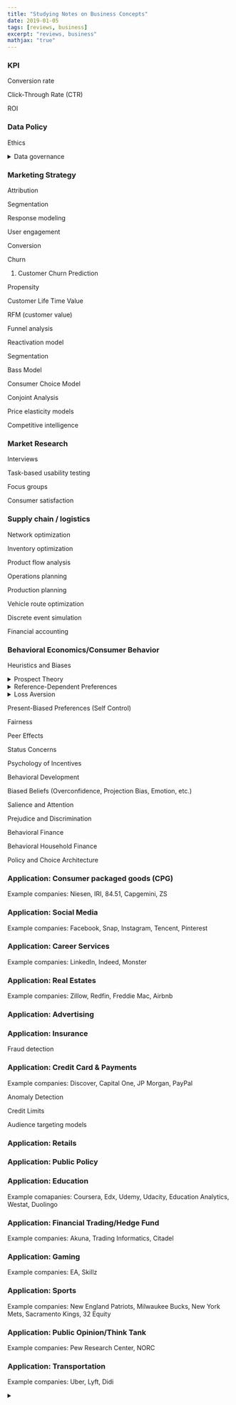 ```yaml
---
title: "Studying Notes on Business Concepts"
date: 2019-01-05
tags: [reviews, business]
excerpt: "reviews, business"
mathjax: "true"
---
```


### KPI

Conversion rate 

Click-Through Rate (CTR)

ROI

### Data Policy

Ethics

<details>
<summary>Data governance</summary>
<br>
  
* Capability that enables an organization to ensure that high data quality exists throughout the complete lifecycle of the data <br>
  
* Focus areas of data governance include availability, usability, consistency, data integrity and data security <br>
  
[Wikipedia](https://en.wikipedia.org/wiki/Data_governance)

<br>

</details>




### Marketing Strategy

Attribution

Segmentation

Response modeling

User engagement

Conversion

Churn

1. Customer Churn Prediction

Propensity

Customer Life Time Value

RFM (customer value)

Funnel analysis

Reactivation model

Segmentation

Bass Model

Consumer Choice Model

Conjoint Analysis

Price elasticity models

Competitive intelligence

### Market Research

Interviews

Task-based usability testing

Focus groups

Consumer satisfaction


### Supply chain / logistics

Network optimization 

Inventory optimization

Product flow analysis

Operations planning

Production planning

Vehicle route optimization 

Discrete event simulation 

Financial accounting

### Behavioral Economics/Consumer Behavior

Heuristics and Biases

<details>
<summary> 
Prospect Theory
</summary>
<br>
  Also known as "loss-aversion theory"
  
  psychological theory of decision-making under conditions of risk
  
First paper: [Kahneman and Tversky, 1979 in Econometrica](http://www.its.caltech.edu/~camerer/Ec101/ProspectTheory.pdf)
 
 
For investors:

* The prospect theory says that investors value gains and losses differently, placing more weight on perceived gains versus perceived losses.
* An investor presented with a choice, both equal, will choose the one presented in terms of potential gains.
* The prospect theory is part of behavioral economics, suggesting investors chose perceived gains because losses cause a greater emotional impact.
* The certainty effect says individuals prefer certain outcomes over probable ones, while the isolation effect says individuals cancel out similar information when making a decision.

From [Investopedia-Prospect Theory](https://www.investopedia.com/terms/p/prospecttheory.asp)
<br>
</details>

<details>
<summary> 
  Reference-Dependent Preferences

</summary>
<br>
  when utility from an outcome depends on comparisons to relevant “reference levels” or “reference points.”
<br>
</details>


<details>
<summary> 
  Loss Aversion
</summary>
<br>
  people dislike losses relative to the reference point more than they like same-sized gains.
<br>
</details>


Present-Biased Preferences (Self Control)

Fairness

Peer Effects

Status Concerns

Psychology of Incentives

Behavioral Development

Biased Beliefs (Overconfidence, Projection Bias, Emotion, etc.)

Salience and Attention

Prejudice and Discrimination

Behavioral Finance

Behavioral Household Finance

Policy and Choice Architecture


### Application: Consumer packaged goods (CPG)

Example companies: Niesen, IRI, 84.51, Capgemini, ZS

### Application: Social Media

Example companies: Facebook, Snap, Instagram, Tencent, Pinterest

### Application: Career Services

Example companies: LinkedIn, Indeed, Monster

### Application: Real Estates

Example companies: Zillow, Redfin, Freddie Mac, Airbnb

### Application: Advertising

### Application: Insurance

Fraud detection

### Application: Credit Card & Payments

Example companies: Discover, Capital One, JP Morgan, PayPal

Anomaly Detection

Credit Limits

Audience targeting models 

### Application: Retails

### Application: Public Policy

### Application: Education

Example comapanies: Coursera, Edx, Udemy, Udacity, Education Analytics, Westat, Duolingo

### Application: Financial Trading/Hedge Fund

Example companies: Akuna, Trading Informatics, Citadel

### Application: Gaming

Example companies: EA, Skillz

### Application: Sports

Example companies: New England Patriots, Milwaukee Bucks, New York Mets, Sacramento Kings, 32 Equity

### Application: Public Opinion/Think Tank

Example companies: Pew Research Center, NORC
 
### Application: Transportation

Example companies: Uber, Lyft, Didi


<details>
<summary> 
  
</summary>
<br>
  
<br>
</details>

